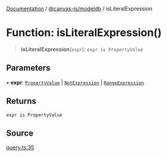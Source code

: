 [Documentation](../../../index.md) / [@canvas-js/modeldb](../index.md) / isLiteralExpression

# Function: isLiteralExpression()

> **isLiteralExpression**(`expr`): `expr is PropertyValue`

## Parameters

• **expr**: [`PropertyValue`](../type-aliases/PropertyValue.md) \| [`NotExpression`](../type-aliases/NotExpression.md) \| [`RangeExpression`](../type-aliases/RangeExpression.md)

## Returns

`expr is PropertyValue`

## Source

[query.ts:35](https://github.com/canvasxyz/canvas/blob/4c6b729f/packages/modeldb/src/query.ts#L35)
